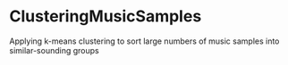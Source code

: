 # ClusteringMusicSamples
Applying k-means clustering to sort large numbers of music samples into similar-sounding groups
